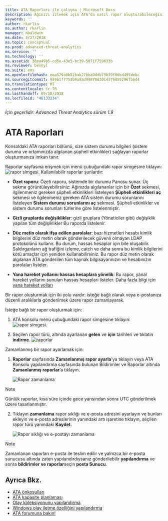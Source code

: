 ```yaml
---
title: ATA Raporları ile çalışma | Microsoft Docs
description: Ağınızı izlemek için ATA’da nasıl rapor oluşturabileceğinizi açıklar.
keywords: ''
author: rkarlin
ms.author: rkarlin
manager: mbaldwin
ms.date: 3/27/2018
ms.topic: conceptual
ms.prod: advanced-threat-analytics
ms.service: ''
ms.technology: ''
ms.assetid: 38ea49b5-cd5e-43e5-bc39-5071f759633b
ms.reviewer: bennyl
ms.suite: ems
ms.openlocfilehash: eaa579a6b82bab27bba0ddb79b39f06bd495debc
ms.sourcegitcommit: 959b1f7753b9a8ad94870d2014376d55296fbbd4
ms.translationtype: MT
ms.contentlocale: tr-TR
ms.lasthandoff: 09/18/2018
ms.locfileid: "46133234"
---
```

*İçin geçerlidir: Advanced Threat Analytics sürüm 1.9*


# <a name="ata-reports"></a>ATA Raporları

Konsoldaki ATA raporları bölümü, size sistem durumu bilgileri (sistem durumu ve ortamınızda algılanan şüpheli etkinlikler) sağlayan raporlar oluşturmanıza imkan tanır.

Raporlar sayfasına erişmek için menü çubuğundaki rapor simgesine tıklayın: ![rapor simgesi](./media/ata-report-icon.png).
Kullanılabilir raporlar şunlardır: 

- **Özet raporu**: Özeti raporu, sistemde bir durumu Panosu sunar. Üç sekme görüntüleyebilirsiniz: Ağınızda algılananlar için bir **Özet** sekmesi, ilgilenmeniz gereken şüpheli etkinlikleri listeleyen **Şüpheli etkinlikleri aç** sekmesi ve ilgilenmeniz gereken ATA sistem durumu sorunlarını listeleyen **Sistem durumu sorunlarını aç** sekmesi. Şüpheli etkinlikler ve sistem durumu sorunları türlerine göre listelenmiştir. 

- **Gizli gruplarda değişiklikler**: gizli gruplara (Yöneticiler gibi) değişiklik yapılan tüm değişiklikler Bu raporda listelenir.

- **Düz metin olarak ifşa edilen parolalar**: bazı hizmetleri hesabı kimlik bilgilerini düz metin olarak gönderilecek güvenli olmayan LDAP protokolünü kullanır. Bu durum, hassas hesaplar için bile oluşabilir. Saldırganların ağ trafiğini izleme, catch ve daha sonra bu kimlik bilgilerini kötü amaçlar için yeniden kullanabilirsiniz. Bu rapor düz metin olarak algılanan ATA gönderilen tüm kaynak bilgisayarınızın ve hesabınızın parolaları listeler. 

- **Yana hareket yollarını hassas hesaplara yönelik**: Bu rapor, yanal hareket yollarını sunulan hassas hesapları listeler. Daha fazla bilgi için [yana hareket yolları](use-case-lateral-movement-path.md)

Bir rapor oluşturmak için iki yolu vardır: isteğe bağlı olarak veya e-postanıza düzenli aralıklarla gönderilmek üzere rapor zamanlayarak.

İsteğe bağlı bir rapor oluşturmak için:

1. ATA konsolu menü çubuğundaki rapor simgesine tıklayın: ![rapor simgesi](./media/ata-report-icon.png).

2. Seçilen rapor türü, altında ayarlanan **gelen** ve **için** tarihleri ve tıklatın **indirme**. 
 ![raporlar](./media/reports.png)

Zamanlanmış bir rapor ayarlamak için:
 
1. **Raporlar** sayfasında **Zamanlanmış rapor ayarla**’ya tıklayın veya ATA Konsolu yapılandırma sayfasında bulunan Bildirimler ve Raporlar altında **Zamanlanmış raporlar**’a tıklayın.

   ![Rapor zamanlama](./media/ata-sched-reports.png)

  > [!NOTE]
  > Günlük raporlar, kısa süre içinde gece yarısından sonra UTC gönderilmek üzere tasarlanmıştır.

2. Tıklayın **zamanlama** rapor sıklığı ve e-posta adresini ayarlayın ve bunları ekleyin ve e-posta adreslerinin yanındaki artı işaretine tıklayın, seçilen rapor türü yanındaki **Kaydet**.

   ![Rapor sıklığı ve e-postayı zamanlama](./media/sched-report1.png)


> [!NOTE]
> Zamanlanan raporları e-posta ile teslim edilir ve yalnızca bir e-posta sunucusu altında zaten yapılandırdıysanız gönderilebilir **yapılandırma** ve sonra **bildirimler ve raporlar**seçin **posta Sunucu**.


## <a name="see-also"></a>Ayrıca Bkz.
- [ATA önkoşulları](ata-prerequisites.md)
- [ATA kapasite planlaması](ata-capacity-planning.md)
- [Olay koleksiyonunu yapılandırma](configure-event-collection.md)
- [Windows olay iletme özelliğini yapılandırma](configure-event-collection.md#configuring-windows-event-forwarding)
- [ATA forumuna bakın!](https://social.technet.microsoft.com/Forums/security/home?forum=mata)
